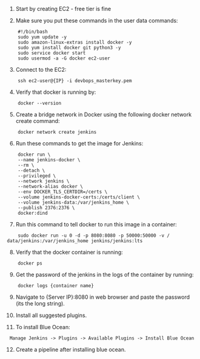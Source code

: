 1. Start by creating EC2 - free tier is fine

2. Make sure you put these commands in the user data commands:
```
    #!/bin/bash
    sudo yum update -y
    sudo amazon-linux-extras install docker -y
    sudo yum install docker git python3 -y
    sudo service docker start
    sudo usermod -a -G docker ec2-user
```
3. Connect to the EC2:
``` 
    ssh ec2-user@{IP} -i devbops_masterkey.pem
```
4. Verify that docker is running by:
```
    docker --version
```
5. Create a bridge network in Docker using the following docker network create command:
```
    docker network create jenkins
```
6. Run these commands to get the image for Jenkins:
```
    docker run \
    --name jenkins-docker \
    --rm \
    --detach \
    --privileged \
    --network jenkins \
    --network-alias docker \
    --env DOCKER_TLS_CERTDIR=/certs \
    --volume jenkins-docker-certs:/certs/client \
    --volume jenkins-data:/var/jenkins_home \
    --publish 2376:2376 \
    docker:dind
  ```
7. Run this command to tell docker to run this image in a container:
```
    sudo docker run -u 0 -d -p 8080:8080 -p 50000:50000 -v / data/jenkins:/var/jenkins_home jenkins/jenkins:lts
```
8. Verify that the docker container is running:
```
    docker ps
```
9. Get the password of the jenkins in the logs of the container by running:
```
    docker logs {container name}
```
9. Navigate to {Server IP}:8080 in web browser and paste the password (its the long string).

10. Install all suggested plugins.

11. To install Blue Ocean:
```
 Manage Jenkins -> Plugins -> Available Plugins -> Install Blue Ocean
```
12. Create a pipeline after installing blue ocean.
